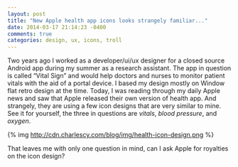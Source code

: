```yaml
---
layout: post
title: "New Apple health app icons looks strangely familiar..."
date: 2014-03-17 21:14:23 -0400
comments: true
categories: design, ux, icons, troll
---
```


Two years ago I worked as a developer/ui/ux designer for a closed source Android app during my summer as a research assistant. The app in question is called “Vital Sign” and would help doctors and nurses to monitor patient vitals with the aid of a portal device. I based my design mostly on Window flat retro design at the time. Today, I was reading through my daily Apple news and saw that Apple released their own version of health app. And strangely, they are using a few icon designs that are very similar to mine. See it for yourself, the three in questions are _vitals_, _blood pressure_, and _oxygen_.

{% img http://cdn.charlescy.com/blog/img/health-icon-design.png %}

That leaves me with only one question in mind, can I ask Apple for royalties on the icon design?
